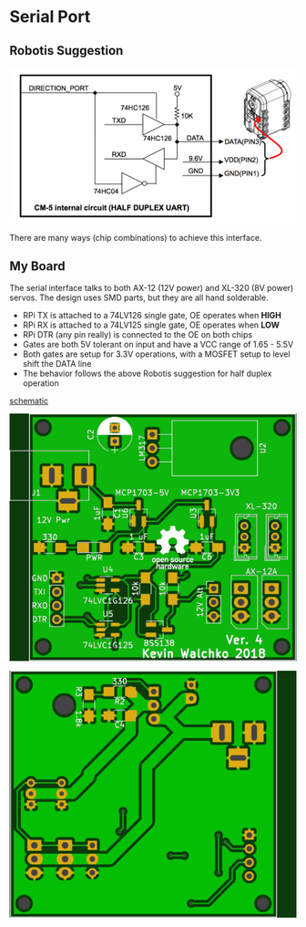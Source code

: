 # Serial Port

## Robotis Suggestion

![](robotis.png)

There are many ways (chip combinations) to achieve this interface.

## My Board

The serial interface talks to both AX-12 (12V power) and XL-320 (8V power)
servos. The design uses SMD parts, but they are all hand solderable.

- RPi TX is attached to a 74LV126 single gate, OE operates when **HIGH**
- RPi RX is attached to a 74LV125 single gate, OE operates when **LOW**
- RPi DTR (any pin really) is connected to the OE on both chips
- Gates are both 5V tolerant on input and have a VCC range of 1.65 - 5.5V
- Both gates are setup for 3.3V operations, with a MOSFET setup to level shift
the DATA line
- The behavior follows the above Robotis suggestion for half duplex operation

[schematic](serial.pdf)

![](pics/gerber-top.png)

![](pics/gerber-bottom.png)
